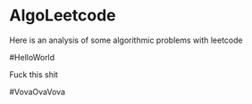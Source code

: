 # AlgoLeetcode
Here is an analysis of some algorithmic problems with leetcode

#HelloWorld

Fuck this shit

#VovaOvaVova
